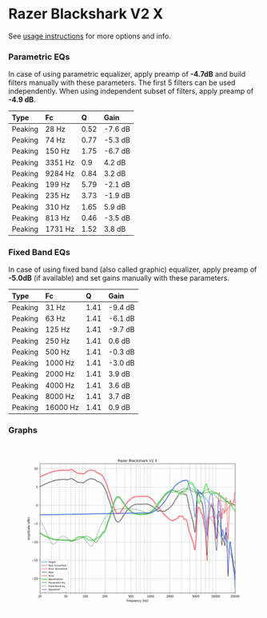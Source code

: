 # Razer Blackshark V2 X
See [usage instructions](https://github.com/jaakkopasanen/AutoEq#usage) for more options and info.

### Parametric EQs
In case of using parametric equalizer, apply preamp of **-4.7dB** and build filters manually
with these parameters. The first 5 filters can be used independently.
When using independent subset of filters, apply preamp of **-4.9 dB**.

| Type    | Fc      |    Q | Gain    |
|:--------|:--------|:-----|:--------|
| Peaking | 28 Hz   | 0.52 | -7.6 dB |
| Peaking | 74 Hz   | 0.77 | -5.3 dB |
| Peaking | 150 Hz  | 1.75 | -6.7 dB |
| Peaking | 3351 Hz | 0.9  | 4.2 dB  |
| Peaking | 9284 Hz | 0.84 | 3.2 dB  |
| Peaking | 199 Hz  | 5.79 | -2.1 dB |
| Peaking | 235 Hz  | 3.73 | -1.9 dB |
| Peaking | 310 Hz  | 1.65 | 5.9 dB  |
| Peaking | 813 Hz  | 0.46 | -3.5 dB |
| Peaking | 1731 Hz | 1.52 | 3.8 dB  |

### Fixed Band EQs
In case of using fixed band (also called graphic) equalizer, apply preamp of **-5.0dB**
(if available) and set gains manually with these parameters.

| Type    | Fc       |    Q | Gain    |
|:--------|:---------|:-----|:--------|
| Peaking | 31 Hz    | 1.41 | -9.4 dB |
| Peaking | 63 Hz    | 1.41 | -6.1 dB |
| Peaking | 125 Hz   | 1.41 | -9.7 dB |
| Peaking | 250 Hz   | 1.41 | 0.6 dB  |
| Peaking | 500 Hz   | 1.41 | -0.3 dB |
| Peaking | 1000 Hz  | 1.41 | -3.0 dB |
| Peaking | 2000 Hz  | 1.41 | 3.9 dB  |
| Peaking | 4000 Hz  | 1.41 | 3.6 dB  |
| Peaking | 8000 Hz  | 1.41 | 3.7 dB  |
| Peaking | 16000 Hz | 1.41 | 0.9 dB  |

### Graphs
![](./Razer%20Blackshark%20V2%20X.png)